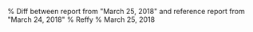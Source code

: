 % Diff between report from "March 25, 2018" and reference report from "March 24, 2018"
% Reffy
% March 25, 2018

